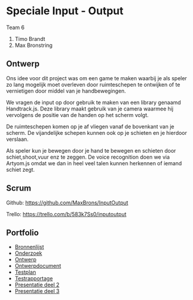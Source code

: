 # Speciale Input - Output

Team 6
1. Timo Brandt
2. Max Bronstring

## Ontwerp

Ons idee voor dit project was om een game te maken waarbij je als speler zo lang mogelijk moet overleven door ruimteschepen te ontwijken of te vernietigen door middel van je handbewegingen.

We vragen de input op door gebruik te maken van een library genaamd Handtrack.js. Deze library maakt gebruik van je camera waarmee hij vervolgens de positie van de handen op het scherm volgt.

De ruimteschepen komen op je af vliegen vanaf de bovenkant van je scherm. De vijandelijke schepen kunnen ook op je schieten en je hierdoor verslaan.

Als speler kun je bewegen door je hand te bewegen en schieten door schiet,shoot,vuur enz te zeggen.
De voice recognition doen we via Artyom.js omdat we dan in heel veel talen kunnen herkennen of iemand schiet zegt.


## Scrum

Github: https://github.com/MaxBrons/InputOutput

Trello: https://trello.com/b/583k7Ss0/inputoutput

## Portfolio
* [Bronnenlijst](https://docs.google.com/document/d/1GZ7oKfzOWSaNN7A8asuPy6qQH4b6fFw6XmQIVKAMuSo/edit?usp=sharing)
* [Onderzoek](https://docs.google.com/document/d/19yBWZIMc8XBxydZddB1ViMES4fg7S1TSNdRi3b-A8KA/edit?usp=sharing)
* [Ontwerp](https://docs.google.com/document/d/1QUn9-M23XNu-jEzZNU9roYoqEcPekNfWoM3vOqWd0gE/edit?usp=sharing)
* [Ontwerpdocument]()
* [Testplan]()
* [Testrapportage]()
* [Presentatie deel 2](https://docs.google.com/presentation/d/1VzMv8eQELXjIYigdCf5jAPrWt2TQaIHFJfumCPdw3Qo/edit?usp=sharing)
* [Presentatie deel 3]()
